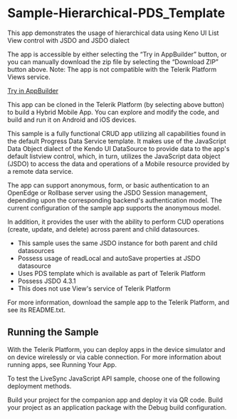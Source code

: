 # Sample-Hierarchical-PDS_Template
This app demonstrates the usage of hierarchical data using Keno UI List View control with JSDO and JSDO dialect

The app is accessible by either selecting the “Try in AppBuilder” button, or you can manually download the zip file by selecting the “Download ZIP” button above. Note: The app is not compatible with the Telerik Platform Views service.

<a href="https://platform.telerik.com/#appbuilder/clone/https://github.com/audaciousanil/Sample-Hierarchical-PDS_Template">Try in AppBuilder</a>

This app can be cloned in the Telerik Platform (by selecting above button) to build a Hybrid Mobile App. You can explore and modify the code, and build and run it on Android and iOS devices.

This sample is a fully functional CRUD app utilizing all capabilities found in the default Progress Data Service template. It makes use of the JavaScript Data Object dialect of the Kendo UI DataSource to provide data to the app's default listview control, which, in turn, utilizes the JavaScript data object (JSDO) to access the data and operations of a Mobile resource provided by a remote data service.

The app can support anonymous, form, or basic authentication to an OpenEdge or Rollbase server using the JSDO Session management, depending upon the corresponding backend's authentication model. The current configuration of the sample app supports the anonymous model.

In addition, it provides the user with the ability to perform CUD operations (create, update, and delete) across parent and child datasources.

   - This sample uses the same JSDO instance for both parent and child datasources
   - Possess usage of readLocal and autoSave properties at JSDO datasource
   - Uses PDS template which is available as part of Telerik Platform
   - Possess JSDO 4.3.1 
   - This does not use View's service of Telerik Platform

For more information, download the sample app to the Telerik Platform, and see its README.txt.

## Running the Sample

With the Telerik Platform, you can deploy apps in the device simulator and on device wirelessly or via cable connection. For more information about running apps, see Running Your App.

To test the LiveSync JavaScript API sample, choose one of the following deployment methods.

Build your project for the companion app and deploy it via QR code.
Build your project as an application package with the Debug build configuration.

